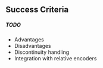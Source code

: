 ## Success Criteria


##### TODO

- Advantages
- Disadvantages
- Discontinuity handling
- Integration with relative encoders
